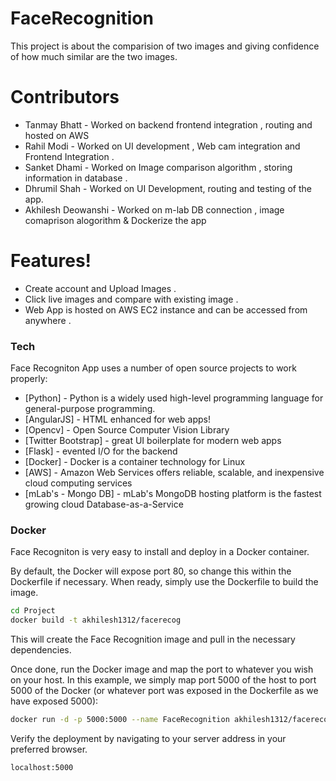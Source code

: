 # FaceRecognition 

This project is about the comparision of two images and giving confidence of how much similar are the two images.


# Contributors 

- Tanmay  Bhatt - Worked on backend frontend integration , routing and hosted on AWS 
- Rahil Modi - Worked on UI development , Web cam integration and Frontend Integration .
- Sanket Dhami - Worked on Image comparison algorithm , storing information in database .
- Dhrumil Shah - Worked on UI Development, routing and testing of the app.
- Akhilesh Deowanshi - Worked on m-lab DB connection , image comaprison alogorithm & Dockerize the app 



# Features!

  - Create account and Upload Images . 
  - Click live images and compare with existing image .
  - Web App is hosted on AWS EC2 instance and can be accessed from anywhere .


### Tech

Face Recogniton App uses a number of open source projects to work properly:

* [Python] - Python is a widely used high-level programming language for general-purpose programming.
* [AngularJS] - HTML enhanced for web apps!
* [Opencv] - Open Source Computer Vision Library
* [Twitter Bootstrap] - great UI boilerplate for modern web apps
* [Flask] - evented I/O for the backend
* [Docker] - Docker is a container technology for Linux
* [AWS] - Amazon Web Services offers reliable, scalable, and inexpensive cloud computing services
* [mLab's - Mongo DB] - mLab's MongoDB hosting platform is the fastest growing cloud Database-as-a-Service 


### Docker
Face Recogniton is very easy to install and deploy in a Docker container.

By default, the Docker will expose port 80, so change this within the Dockerfile if necessary. When ready, simply use the Dockerfile to build the image.

```sh
cd Project
docker build -t akhilesh1312/facerecog
```
This will create the Face Recognition image and pull in the necessary dependencies.

Once done, run the Docker image and map the port to whatever you wish on your host. In this example, we simply map port 5000 of the host to port 5000 of the Docker (or whatever port was exposed in the Dockerfile as we have exposed 5000):

```sh
docker run -d -p 5000:5000 --name FaceRecognition akhilesh1312/facerecog
```

Verify the deployment by navigating to your server address in your preferred browser.

```sh
localhost:5000
```

